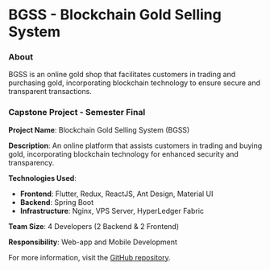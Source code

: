 # BGSS - Blockchain Gold Selling System

### About
BGSS is an online gold shop that facilitates customers in trading and purchasing gold, incorporating blockchain technology to ensure secure and transparent transactions.

### Capstone Project - Semester Final
**Project Name**: Blockchain Gold Selling System (BGSS)

**Description**: An online platform that assists customers in trading and buying gold, incorporating blockchain technology for enhanced security and transparency.

**Technologies Used**:
- **Frontend**: Flutter, Redux, ReactJS, Ant Design, Material UI
- **Backend**: Spring Boot
- **Infrastructure**: Nginx, VPS Server, HyperLedger Fabric

**Team Size**: 4 Developers (2 Backend & 2 Frontend)

**Responsibility**: Web-app and Mobile Development

For more information, visit the [GitHub repository](https://github.com/moo-light/bgss.git).
